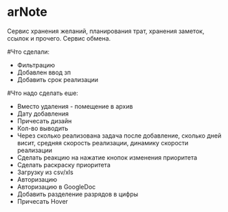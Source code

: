 # arNote
Сервис хранения желаний, планирования трат, хранения заметок, ссылок и прочего. Сервис обмена.


#Что сделали:

* Фильтрацию
* Добавлен ввод зп
* Добавить срок реализации


#Что надо сделать еше:


* Вместо удаления - помещение в архив
* Дату добавления
* Причесать дизайн
* Кол-во выводить
* Через сколько реализована задача после добавление, сколько дней висит, средняя скорость реализации, динамику скорости реализации
* Сделать реакцию на нажатие кнопок изменения приоритета
* Сделать раскраску приоритета
* Загрузку из csv/xls
* Авторизацию
* Авторизацию в GoogleDoc
* Добавить разделение разрядов в цифры
* Причесать Hover
